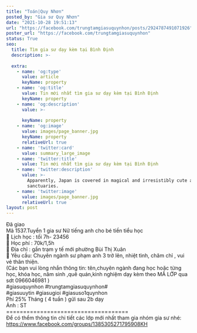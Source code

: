 ```yaml
---
title: "Toán|Quy Nhơn"
posted_by: "Gia sư Quy Nhơn"
date: "2021-10-28 19:51:13"
url: "https://facebook.com/trungtamgiasuquynhon/posts/2924787491071926"
poster_url: "https://facebook.com/trungtamgiasuquynhon"
status: True
seo:
  title: Tìm gia sư dạy kèm tại Bình Định
  description: >-
    
  extra:
    - name: 'og:type'
      value: article
      keyName: property
    - name: 'og:title'
      value: Tin mới nhất tìm gia sư dạy kèm tại Bình Định
      keyName: property
    - name: 'og:description'
      value: >-
        
      keyName: property
    - name: 'og:image'
      value: images/page_banner.jpg
      keyName: property
      relativeUrl: true
    - name: 'twitter:card'
      value: summary_large_image
    - name: 'twitter:title'
      value: Tin mới nhất tìm gia sư dạy kèm tại Bình Định
    - name: 'twitter:description'
      value: >-
        Apparently, Japan is covered in magical and irresistibly cute animal
        sanctuaries.
    - name: 'twitter:image'
      value: images/page_banner.jpg
      relativeUrl: true
layout: post
---
```

Đã giao<br>Mã 1537.Tuyển 1 gia sư Nữ tiếng anh cho bé tiền tiểu học<br>🧐 Lịch học : tối 7h- 23456<br>🧐 Học phí : 70k/1,5h<br>🧐 Địa chỉ : gần trạm y tế mới phường Bùi Thị Xuân<br>🧐 Yêu cầu: Chuyên ngành sư phạm anh 3 trở lên, nhiệt tình, chăm chỉ , vui vẻ thân thiện.<br>(Các bạn vui lòng nhắn thông tin: tên,chuyên ngành đang học hoặc từng học, khóa học, năm sinh ,quê quán,kinh nghiệm dạy kèm theo MÃ LỚP qua sdt 0966046981 )<br>#giasuquynhon #trungtamgiasuquynhon#<br>#giasuuytin #giasugioi #giasuso1quynhon<br>Phí 25% Tháng ( 4 tuần ) gửi sau 2b dạy<br>Ảnh : ST<br>====================================<br>Để có thểm thông tin chi tiết các lớp mới nhất tham gia nhóm gia sư nhé: https://www.facebook.com/groups/1385305271795908KH
